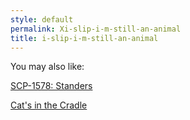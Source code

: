 ```yaml
---
style: default
permalink: Xi-slip-i-m-still-an-animal
title: i-slip-i-m-still-an-animal
---
```

You may also like:

[SCP-1578: Standers](http://scp-wiki.net/scp-1578)

[Cat's in the Cradle](http://scp-wiki.net/cat-s-in-the-cradle)
